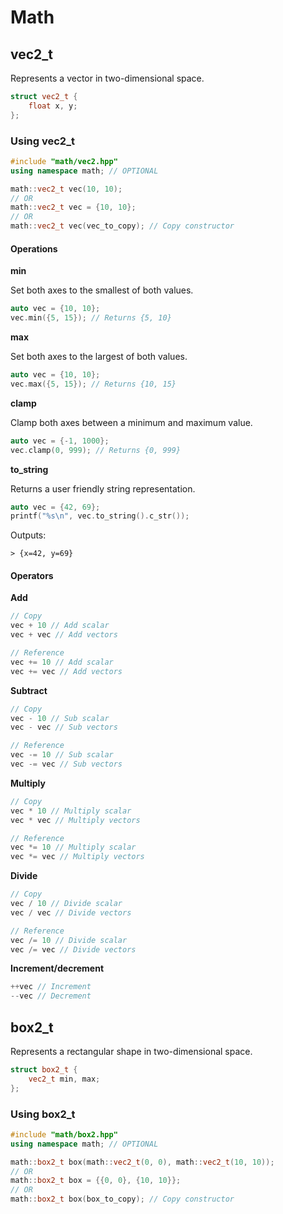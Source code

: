 # Math

## vec2_t

Represents a vector in two-dimensional space.

```cpp
struct vec2_t {
    float x, y;
};
```

### Using vec2_t

```cpp
#include "math/vec2.hpp"
using namespace math; // OPTIONAL
```

```cpp
math::vec2_t vec(10, 10);
// OR
math::vec2_t vec = {10, 10};
// OR
math::vec2_t vec(vec_to_copy); // Copy constructor
```

#### Operations

**min**

Set both axes to the smallest of both values.

```cpp
auto vec = {10, 10};
vec.min({5, 15}); // Returns {5, 10}
```

**max**

Set both axes to the largest of both values.

```cpp
auto vec = {10, 10};
vec.max({5, 15}); // Returns {10, 15}
```

**clamp**

Clamp both axes between a minimum and maximum value.

```cpp
auto vec = {-1, 1000};
vec.clamp(0, 999); // Returns {0, 999}
```

**to_string**

Returns a user friendly string representation.

```cpp
auto vec = {42, 69};
printf("%s\n", vec.to_string().c_str());
```

Outputs:

```
> {x=42, y=69}
```

#### Operators

**Add**

```cpp
// Copy
vec + 10 // Add scalar
vec + vec // Add vectors

// Reference
vec += 10 // Add scalar
vec += vec // Add vectors
```

**Subtract**

```cpp
// Copy
vec - 10 // Sub scalar
vec - vec // Sub vectors

// Reference
vec -= 10 // Sub scalar
vec -= vec // Sub vectors
```

**Multiply**

```cpp
// Copy
vec * 10 // Multiply scalar
vec * vec // Multiply vectors

// Reference
vec *= 10 // Multiply scalar
vec *= vec // Multiply vectors
```

**Divide**

```cpp
// Copy
vec / 10 // Divide scalar
vec / vec // Divide vectors

// Reference
vec /= 10 // Divide scalar
vec /= vec // Divide vectors
```

**Increment/decrement**

```cpp
++vec // Increment
--vec // Decrement
```

## box2_t

Represents a rectangular shape in two-dimensional space.

```cpp
struct box2_t {
    vec2_t min, max;
};
```

### Using box2_t

```cpp
#include "math/box2.hpp"
using namespace math; // OPTIONAL
```

```cpp
math::box2_t box(math::vec2_t(0, 0), math::vec2_t(10, 10));
// OR
math::box2_t box = {{0, 0}, {10, 10}};
// OR
math::box2_t box(box_to_copy); // Copy constructor
```
